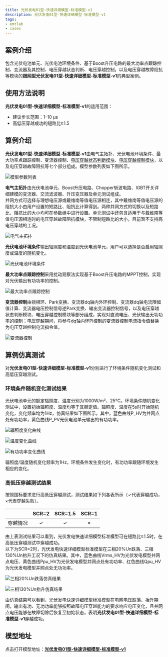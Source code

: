 ```yaml
---
title: 光伏发电01型-快速详细模型-标准模型-v1
description: 光伏发电01型-快速详细模型-标准模型-v1
tags:
- emtlab
- cases
---
```



## 案例介绍

包含光伏电池单元、光伏电池环境条件、基于Boost升压电路的最大功率点跟踪控制、变流器及其控制、电压穿越状态判断、电压穿越控制，以及电压穿越故障阻抗等模块的**跟网型光伏发电01型-快速详细模型-标准模型-v1**的典型案例。

## 使用方法说明

**光伏发电01型-快速详细模型-标准模型-v1**的适用范围：  
   + 建议步长范围：1–10 μs  
   + 高低压穿越成功的短路比≥1.5  

  
## 算例介绍

**光伏发电01型-快速详细模型-标准模型-v1**由电气主拓扑、光伏电池环境条件、最大功率点跟踪控制、变流器控制、[电压穿越状态判断模块](../../../../170-voltage-ride-though-model/10-vrt_sd-stdm-v1/index.md)、[电压穿越控制模块](../../../../170-voltage-ride-though-model/20-vrt_ctrl-stdm-v1/index.md)，以及电压穿越故障阻抗等七个部分组成。模型参数列表如下图所示。  

![模型参数列表](./pvs_01-fdm-std-parameters.png "模型参数列表")

**电气主拓扑**由光伏电池单元、Boost升压电路、Chopper斩波电路、IGBT开关详细建模的变流器、交流滤波器、升压变压器及单元测试组成。  
并网方式可选择与理想电压源或戴维南等值电压源相连，其中戴维南等值电压源的阻抗大小由用户设置的短路比、阻抗比计算得到。两种并网方式的切换以及短路比、阻抗比的大小均可在参数组中进行设置。单元测试中还包含适用于与戴维南等值电压源相连时的电压穿越故障阻抗模块，不限制短路比的大小，目前暂不支持高电压穿越的工况。  

  ![电气主拓扑](./pvs_01-fdm-std-main.png "电气主拓扑")


**光伏电池环境条件**输出辐照度和温度到光伏电池单元，用户可以选择是否启用辐照度或温度的随机变化。  

![光伏电池环境条件](./pvs_01-fdm-std-environment.png "光伏电池环境条件")


**最大功率点跟踪控制**采用扰动观察法实现基于Boost升压电路的MPPT控制，实现对光伏输出有功功率的控制。  

![最大功率点跟踪控制](./pvs_01-fdm-std-mppt.png "最大功率点跟踪控制")


**变流器控制**由锁相环、Park变换、变流器dq轴内外环控制、变流器dq轴电流限幅值计算、变流器电压控制信号逆Park变换、输出变流器控制信号，以及电压穿越状态判断模块、电压穿越控制模块等部分组成，实现对直流电压、光伏输出无功功率的控制；电压穿越期间，将参与dq轴内环PI控制的变流器控制电流指令值替换为电压穿越控制电流指令值。  

![变流器控制](./pvs_01-fdm-std-vsc.png "变流器控制")



  
## 算例仿真测试

对**光伏发电01型-快速详细模型-标准模型-v1**分别进行了环境条件随机变化测试和高低压穿越测试。

### 环境条件随机变化测试结果
光伏电池单元的额定辐照度、温度分别为1000W/m²、25°C。环境条件随机变化测试中，设置初始辐照度、温度均等于其额定值。辐照度、温度在5s时开始随机变化，变化频率均为1Hz，仿真结果如下图所示。其中，蓝色曲线P_HV为并网点处有功功率，黄色曲线P_PV光伏电池单元输出的有功功率。  

![辐照度变化曲线](./pvs-01-fdm-std-envresults-g.png "辐照度变化曲线")  

![温度变化曲线](./pvs-01-fdm-std-envresults-t.png "温度变化曲线")  

![有功功率变化曲线](./pvs-01-fdm-std-envresults-p.png "有功功率变化曲线")

辐照度/温度随机变化频率为1Hz，环境条件发生变化时，有功功率跟随环境发生相应的变化。  

### 高低压穿越测试结果
按照国标要求进行高低压穿越测试，测试结果如下列各表所示（✓代表穿越成功，×代表穿越失败）。  

|          |  SCR=2  |  SCR=1.5  |  SCR=1  |
|:--------:|:-------:|:---------:|:-------:|
|  穿越情况 |    ✓    |    ✓     |   ×     |  

由上表测试结果可以看到，光伏发电快速详细模型标准模型可在短路比≥1.5时，在高低压穿越测试中穿越成功。  
以下为SCR=2时，光伏发电快速详细模型标准模型在三相20%Un跌落、三相130%Un抬升工况下的仿真结果。其中，蓝色曲线Vrms_HV为光伏发电模型并网点电压、黄色曲线Ppu_HV为光伏发电模型并网点处有功功率、红色曲线Qpu_HV为光伏发电模型并网点处无功功率。  

![三相20%Un跌落仿真结果](./pvs_01-fdm-std-lvrt.png "三相20%Un跌落仿真结果")  

![三相130%Un抬升仿真结果](./pvs_01-fdm-std-hvrt.png "三相130%Un抬升仿真结果")  

由仿真结果可以看到，光伏发电快速详细模型标准模型在电网电压跌落、抬升期间，输出有功、无功功率能够按照故障电压穿越能力的要求响应电压变化，且并网点电压能够在故障切除后恢复至初始状态，表明**光伏发电01型-快速详细模型-标准模型-v1**穿越成功。  

## 模型地址

点击打开模型地址：[**光伏发电01型-快速详细模型-标准模型-v1**](http://cloudpss-calculate.local.ddns.cloudpss.net/model/open-cloudpss/PVS_01-fdm-std-v1a1)  

<!-- 
## 附：修改及调试日志

+ 20250227-0228 参考PSCAD-PV_generic_example模型，基于CloudPSS平台光伏详细化模型，搭建光伏发电01型-快速详细-标准模型
+ 20250303 调试boost电路，替换boost电路、VSC电路为平台封装模块
+ 20250304 参考Simulink光伏发电系统模型，搭建基于boost升压电路的电导增量法MPPT控制
+ 20250305 参考Simulink光伏发电系统模型，建立基值系统，修改变流器控制变量与参数为标幺值
+ 20250307 整理参数，参数标准化，模型布局标准化
+ 20250314 继续整理参数，参数标准化，模型布局标准化
+ 20250317 调试参数基值系统
+ 20250318 参考CloudPSS风机标准化模型重新调整变流器控制模块基值系统和PI参数，解决光伏发电系统只能在特定光伏阵列参数下正常运行的问题
+ 20250319 优化模型布局，标准化输出通道
    + 增加升压变压器
    + 调试、优化电路中电感、电容值
+ 20250320 
    + 增加是否启用辐照度、温度随机变化的标志位
    + 给出交流滤波器参数计算说明
+ 20250321 引出变流器交流侧电压基准参数
+ 20250325 提供光伏直接与理想电压源相连，经线路阻抗与理想电压源相连两种并网方式
+ 20250326 在变流器控制中加入定无功控制，在直流侧加入直流Chopper斩波电路
+ 20250327 将高压基准由33kV调整为10kV
+ 20250403 优化线路中滤波电感、交流滤波器参数
+ 20250407 在变流器控制外环控制中加入由滤波电容计算的电压补偿
+ 20250408 在变流器控制中加入动态电流限幅环节
+ 20250409 将经线路阻抗与理想电压源相连的并网方式改为接戴维南等值电压源，戴维南等值电压源的阻抗同样由给定的短路比、阻抗比计算得到。修改后可实现光伏发电模型采用定无功控制时，并网点电压在低短路比下也在1p.u.附近。
+ 20250327-20250410 调试优化电压穿越运行状态判断、电压穿越控制模块，以及相关参数
+ 20250417-20250418 对光伏发电快速详细标准模型进行标准化、规范化处理
+ 20250424 整理优化模型参数组、变量名称
+ 20250521 完善电压穿越相关控制参数组的标准化命名 
+ 20250624 调试光伏电池单元输出功率波形不规律的问题
    + 修改mppt控制方式为扰动观察法
    + 优化线路滤波参数  
+ 20250728  
  + 将原有的高低穿相关控制替换为封装的电压穿越控制模型、电压穿越运行状态判断模型，并加入低电压穿越故障阻抗模块
  + 增加电压穿越控制相关的参数列表，并穿透至封装模型
  + 删去变流器控制内环PI控制在电压穿越期间的冻结控制
  + 完善模型布局与参数、变量的标准化命名
  + 调整变流器控制中d轴电流、q轴电流与输出有功、无功功率方向一致
  + 修改chopper电路中电阻大小为通过电压基准相关参数计算得到
  + 设置直流侧电容初始电压为直流电压基准值


-->
